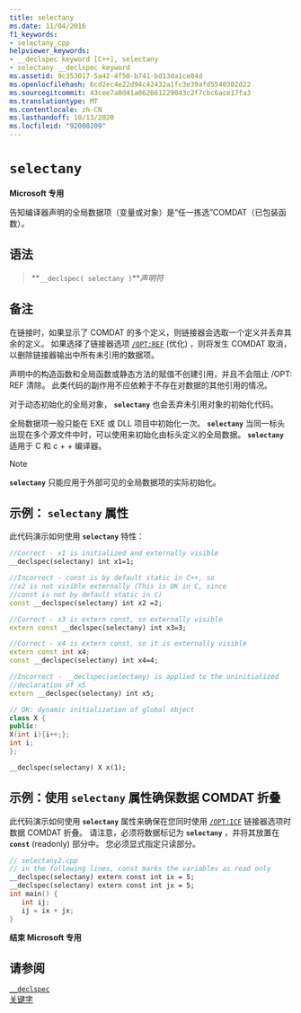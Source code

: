 ```yaml
---
title: selectany
ms.date: 11/04/2016
f1_keywords:
- selectany_cpp
helpviewer_keywords:
- __declspec keyword [C++], selectany
- selectany __declspec keyword
ms.assetid: 9c353017-5a42-4f50-b741-bd13da1ce84d
ms.openlocfilehash: 6cd2ec4e22d94c42432a1fc3e39afd5540302d22
ms.sourcegitcommit: 43cee7a0d41a062661229043c2f7cbc6ace17fa3
ms.translationtype: MT
ms.contentlocale: zh-CN
ms.lasthandoff: 10/13/2020
ms.locfileid: "92008209"
---
```

# `selectany`

**Microsoft 专用**

告知编译器声明的全局数据项（变量或对象）是“任一拣选”COMDAT（已包装函数）。

## <a name="syntax"></a>语法

> **`__declspec( selectany )`***声明符*

## <a name="remarks"></a>备注

在链接时，如果显示了 COMDAT 的多个定义，则链接器会选取一个定义并丢弃其余的定义。 如果选择了链接器选项 [`/OPT:REF`](../build/reference/opt-optimizations.md) (优化) ，则将发生 COMDAT 取消，以删除链接器输出中所有未引用的数据项。

声明中的构造函数和全局函数或静态方法的赋值不创建引用，并且不会阻止 /OPT: REF 清除。 此类代码的副作用不应依赖于不存在对数据的其他引用的情况。

对于动态初始化的全局对象， **`selectany`** 也会丢弃未引用对象的初始化代码。

全局数据项一般只能在 EXE 或 DLL 项目中初始化一次。 **`selectany`** 当同一标头出现在多个源文件中时，可以使用来初始化由标头定义的全局数据。 **`selectany`** 适用于 C 和 c + + 编译器。

> [!NOTE]
> **`selectany`** 只能应用于外部可见的全局数据项的实际初始化。

## <a name="example-selectany-attribute"></a>示例： `selectany` 属性

此代码演示如何使用 **`selectany`** 特性：

```cpp
//Correct - x1 is initialized and externally visible
__declspec(selectany) int x1=1;

//Incorrect - const is by default static in C++, so
//x2 is not visible externally (This is OK in C, since
//const is not by default static in C)
const __declspec(selectany) int x2 =2;

//Correct - x3 is extern const, so externally visible
extern const __declspec(selectany) int x3=3;

//Correct - x4 is extern const, so it is externally visible
extern const int x4;
const __declspec(selectany) int x4=4;

//Incorrect - __declspec(selectany) is applied to the uninitialized
//declaration of x5
extern __declspec(selectany) int x5;

// OK: dynamic initialization of global object
class X {
public:
X(int i){i++;};
int i;
};

__declspec(selectany) X x(1);
```

## <a name="example-use-selectany-attribute-to-ensure-data-comdat-folding"></a>示例：使用 `selectany` 属性确保数据 COMDAT 折叠

此代码演示如何使用 **`selectany`** 属性来确保在您同时使用 [`/OPT:ICF`](../build/reference/opt-optimizations.md) 链接器选项时数据 COMDAT 折叠。 请注意，必须将数据标记为 **`selectany`** ，并将其放置在 **`const`** (readonly) 部分中。 您必须显式指定只读部分。

```cpp
// selectany2.cpp
// in the following lines, const marks the variables as read only
__declspec(selectany) extern const int ix = 5;
__declspec(selectany) extern const int jx = 5;
int main() {
   int ij;
   ij = ix + jx;
}
```

**结束 Microsoft 专用**

## <a name="see-also"></a>请参阅

[`__declspec`](../cpp/declspec.md)<br/>
[关键字](../cpp/keywords-cpp.md)
